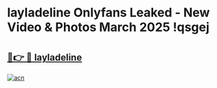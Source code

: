 # layladeline Onlyfans Leaked - New Video & Photos March 2025 !qsgej

# <h2><a href="https://itauke.iuczelnia.edu.pl?title=layladeline&ref=qsgej">🔗👉 🔴 layladeline</a></h2>

[![acn](https://github.com/user-attachments/assets/0f9c940e-d8b0-45ae-aac7-cd30a18b3e1c)](https://itauke.iuczelnia.edu.pl?title=layladeline&ref=qsgej)

